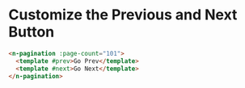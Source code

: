 # Customize the Previous and Next Button

```html
<n-pagination :page-count="101">
  <template #prev>Go Prev</template>
  <template #next>Go Next</template>
</n-pagination>
```

